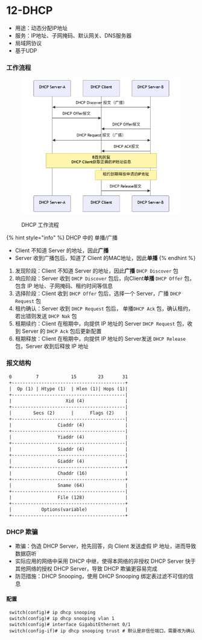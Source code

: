 # 12-DHCP

* 用途：动态分配IP地址
* 服务：IP地址、子网掩码、默认网关、DNS服务器
* 局域网协议
* 基于UDP

### 工作流程

<figure><img src="../../.gitbook/assets/12-dhcp.png" alt=""><figcaption><p>DHCP 工作流程</p></figcaption></figure>

{% hint style="info" %}
DHCP 中的 单播/广播

* Client 不知道 Server 的地址，因此**广播**
* Server 收到广播包后，知道了 Client 的MAC地址，因此**单播**
{% endhint %}

1. 发现阶段：Client 不知道 Server 的地址，因此**广播** `DHCP Discover` 包
2. 响应阶段：Server 收到 `DHCP Discover` 包后，向Client**单播** `DHCP Offer` 包，包含 IP 地址、子网掩码、租约时间等信息
3. 选择阶段：Client 收到 `DHCP Offer` 包后，选择一个 Server，广播 `DHCP Request` 包
4. 租约确认：Server 收到 `DHCP Request` 包后， 单播`DHCP Ack` 包，确认租约，若出错则发送 `DHCP Nak` 包
5. 租期续约：Client 在租期中，向提供 IP 地址的 Server `DHCP Request` 包，收到 Server 的 `DHCP Ack` 包后更新配置
6. 租期释放：Client 在租期中，向提供 IP 地址的 Server发送 `DHCP Release` 包，Server 收到后释放 IP 地址

### 报文结构

```
 0         7            15        23       31
 +------------------------------------------+
 |  Op (1) | Htype (1)  | Hlen (1)| Hops (1)|
 +------------------------------------------|
 |                    Xid (4)               |
 +------------------------------------------|
 |        Secs (2)      |      Flags (2)    |
 +------------------------------------------|
 |                 Ciaddr (4)               |
 +------------------------------------------|
 |                 Yiaddr (4)               |
 +------------------------------------------|
 |                 Siaddr (4)               |
 +------------------------------------------|
 |                 Giaddr (4)               |
 +------------------------------------------+
 |                 Chaddr (16)              |
 +------------------------------------------+
 |                 Sname (64)               |
 +------------------------------------------|
 |                 File (128)               |
 +------------------------------------------+
 |           Options(variable)              |
 +------------------------------------------+
```

### DHCP 欺骗

* 欺骗：伪造 DHCP Server，抢先回答，向 Client 发送虚假 IP 地址，进而导致数据窃听
* 实际应用的网络中采用 DHCP 中继，使得本网络的非授权 DHCP Server 快于其他网络的授权 DHCP Server，导致 DHCP 欺骗更容易完成
* 防范措施：DHCP Snooping，使用 DHCP Snooping 绑定表过滤不可信的信息

#### 配置

```
 switch(config)# ip dhcp snooping
 switch(config)# ip dhcp snooping vlan 1
 switch(config)# interface GigabitEthernet 0/1
 switch(config-if)# ip dhcp snooping trust # 默认是非信任端口，需要改为确认
```
